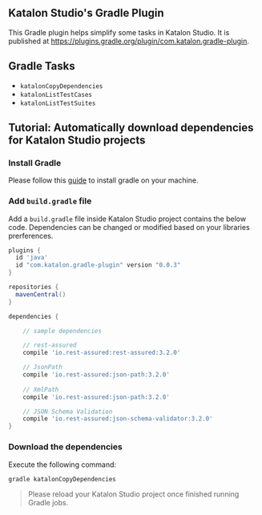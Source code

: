 ## Katalon Studio's Gradle Plugin

This Gradle plugin helps simplify some tasks in Katalon Studio. It is published at https://plugins.gradle.org/plugin/com.katalon.gradle-plugin.

## Gradle Tasks

* `katalonCopyDependencies`
* `katalonListTestCases`
* `katalonListTestSuites`


## Tutorial: Automatically download dependencies for Katalon Studio projects

### Install Gradle

Please follow this [guide](https://gradle.org/install/) to install gradle on your machine.

### Add `build.gradle` file

Add a `build.gradle` file inside Katalon Studio project contains the below code. Dependencies can be changed or modified based on your libraries prerferences. 

```gradle
plugins {
  id 'java'
  id "com.katalon.gradle-plugin" version "0.0.3"
}

repositories {
  mavenCentral()
}

dependencies {

	// sample dependencies

	// rest-assured
	compile 'io.rest-assured:rest-assured:3.2.0'

	// JsonPath
	compile 'io.rest-assured:json-path:3.2.0'
	
	// XmlPath
	compile 'io.rest-assured:json-path:3.2.0'

	// JSON Schema Validation
	compile 'io.rest-assured:json-schema-validator:3.2.0'
}

```

### Download the dependencies

Execute the following command:

```
gradle katalonCopyDependencies 
```
	
> Please reload your Katalon Studio project once finished running Gradle jobs. 
